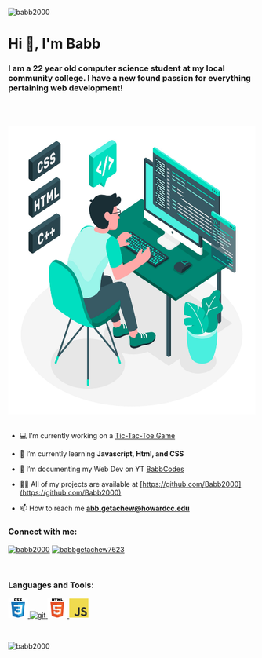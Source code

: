 <p align="left"> <img src="https://komarev.com/ghpvc/?username=babb2000&label=Profile%20views&color=0e75b6&style=flat" alt="babb2000" /> </p>
<h1 align="left">Hi 👋, I'm Babb</h1>
<h3 align="left">I am a 22 year old computer science student at my local community college. I have a new found passion for everything pertaining web development!</h3>

<br/>
<br/>
<br/>

<img src="Images/MainImageGithub.jpg" width="588" height="588">

</br>
</br>


- 💻 I’m currently working on a [Tic-Tac-Toe Game](https://github.com/Babb2000/Tic-Tac_Toe.git)

- 🌱 I’m currently learning **Javascript, Html, and CSS**

- 👯 I’m documenting my Web Dev on YT [BabbCodes](https://www.youtube.com/@babbgetachew7623)

- 👨‍💻 All of my projects are available at [https://github.com/Babb2000](https://github.com/Babb2000)

- 📫 How to reach me **abb.getachew@howardcc.edu**

<h3 align="left">Connect with me:</h3>
<p align="left">
<a href="https://codepen.io/babb2000" target="blank"><img align="center" src="https://raw.githubusercontent.com/rahuldkjain/github-profile-readme-generator/master/src/images/icons/Social/codepen.svg" alt="babb2000" height="30" width="40" /></a>
<a href="https://www.youtube.com/c/babbgetachew7623" target="blank"><img align="center" src="https://raw.githubusercontent.com/rahuldkjain/github-profile-readme-generator/master/src/images/icons/Social/youtube.svg" alt="babbgetachew7623" height="30" width="40" /></a>
</p>

</br>

<h3 align="left">Languages and Tools:</h3>
<p align="left"> <a href="https://www.w3schools.com/css/" target="_blank" rel="noreferrer"> <img src="https://raw.githubusercontent.com/devicons/devicon/master/icons/css3/css3-original-wordmark.svg" alt="css3" width="40" height="40"/> </a> <a href="https://git-scm.com/" target="_blank" rel="noreferrer"> <img src="https://www.vectorlogo.zone/logos/git-scm/git-scm-icon.svg" alt="git" width="40" height="40"/> </a> <a href="https://www.w3.org/html/" target="_blank" rel="noreferrer"> <img src="https://raw.githubusercontent.com/devicons/devicon/master/icons/html5/html5-original-wordmark.svg" alt="html5" width="40" height="40"/> </a> <a href="https://developer.mozilla.org/en-US/docs/Web/JavaScript" target="_blank" rel="noreferrer"> <img src="https://raw.githubusercontent.com/devicons/devicon/master/icons/javascript/javascript-original.svg" alt="javascript" width="40" height="40"/> </a> </p>

</br>
<p><img align="center" src="https://github-readme-streak-stats.herokuapp.com/?user=babb2000&" alt="babb2000" /></p>

